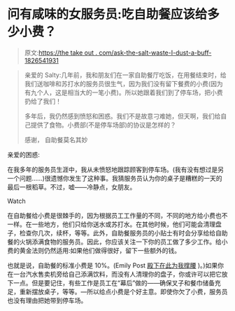 # 问有咸味的女服务员:吃自助餐应该给多少小费？

> 原文:[https://the take out . com/ask-the-salt-waste-I-dust-a-buff-1826541931](https://thetakeout.com/ask-the-salty-waitress-how-much-should-i-tip-at-a-buff-1826541931)

> 亲爱的 Salty:几年前，我和朋友们在一家自助餐厅吃饭，在用餐结束时，给我们送咖啡和苏打水的服务员很生气，因为我们没有留下餐费的小费(因为有九个人，这是相当大的一笔小费)。所以她跟着我们到了停车场，把小费扔给了我们！
> 
> 多年后，我仍然感到愤怒和困惑。我们不是故意刁难她，但天啊，我们给自己提供了食物。小费部(不是停车场部)的协议是怎样的？
> 
> 感谢，
> 自助餐莫名其妙

亲爱的困惑:

在我多年的服务员生涯中，我从未愤怒地跟踪顾客到停车场。(我有没有想过是另一个问题……)很遗憾你发生了这种事。我猜服务员认为你的桌子是糟糕的一天的最后一根稻草。不过，嘘——冷静点，女朋友。

Watch

在自助餐给小费是很棘手的，因为根据员工工作量的不同，不同的地方给小费也不一样。在一些地方，他们只给你送水或苏打水。在其他时候，他们可能会清理盘子，检查你几次，续杯，等等。此外，自助餐服务员的小贴士有时会分享给给自助餐的火锅添满食物的服务员。因此，你应该关注一下你的员工做了多少工作。给小费的黄金法则仍然适用:如果他们做得很好，留下一些额外的钱。

也就是说，自助餐的标准小费是 10%。(Emily Post [殿下在此为我撑腰](http://emilypost.com/advice/general-tipping-guide/) )。)如果你在一台汽水售卖机旁给自己添满饮料，而没有人清理你的盘子，你或许可以把它放下一点。但是要记住，有些工作是员工在“幕后”做的——确保叉子和餐巾储备充足，重新摆放桌子，等等。—所以给点小费是个好主意。即使你欠了小费，服务员也没有理由把她带到停车场。